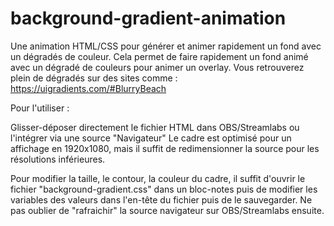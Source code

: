 # background-gradient-animation
Une animation HTML/CSS pour générer et animer rapidement un fond avec un dégradés de couleur. Cela permet de faire rapidement un fond animé avec un dégradé de couleurs pour animer un overlay. Vous retrouverez plein de dégradés sur des sites comme : https://uigradients.com/#BlurryBeach

Pour l'utiliser :

Glisser-déposer directement le fichier HTML dans OBS/Streamlabs ou l'intégrer via une source "Navigateur" Le cadre est optimisé pour un affichage en 1920x1080, mais il suffit de redimensionner la source pour les résolutions inférieures.

Pour modifier la taille, le contour, la couleur du cadre, il suffit d'ouvrir le fichier "background-gradient.css" dans un bloc-notes puis de modifier les variables des valeurs dans l'en-tête du fichier puis de le sauvegarder. Ne pas oublier de "rafraichir" la source navigateur sur OBS/Streamlabs ensuite.
